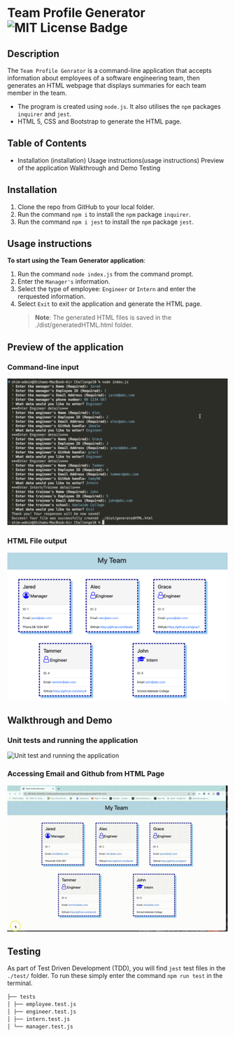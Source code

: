 # Team Profile Generator ![MIT License Badge](https://camo.githubusercontent.com/302a0a2a90397c2fc68f3838a6c9b9cebec684d041d250065a05bebab1412cd7/68747470733a2f2f696d672e736869656c64732e696f2f62616467652f4c6963656e73652d4d49542d726564)

## Description

The `Team Profile Genrator` is a command-line application that accepts information about employees of a software engineering team, then generates an HTML webpage that displays summaries for each team member in the team.

- The program is created using `node.js`. It also utilises the `npm` packages `inquirer` and `jest`.
- HTML 5, CSS and Bootstrap to generate the HTML page.

## Table of Contents

- Installation (installation)
  Usage instructions(usage instructions)
  Preview of the application
  Walkthrough and Demo
  Testing

## Installation

1. Clone the repo from GitHub to your local folder.
2. Run the command `npm i` to install the `npm` package `inquirer`.
3. Run the command `npm i jest` to install the `npm` package `jest`.

## Usage instructions

**To start using the Team Generator application**:

1. Run the command `node index.js` from the command prompt.
2. Enter the `Manager's` information.
3. Select the type of employee: `Engineer` or `Intern` and enter the rerquested information.
4. Select `Exit` to exit the application and generate the HTML page.
   > **Note**: The generated HTML files is saved in the ./dist/generatedHTML.html folder.

## Preview of the application

### Command-line input

![Command-Line Input](./images/TeamGeneratorTerminal-Input.png)

### HTML File output

![Team Profile HTML File](./images/TeamGeneratorOutput.png)

## Walkthrough and Demo

### Unit tests and running the application

![Unit test and running the application](./images/DemoTeamProfileGenerator-1.gif)

### Accessing Email and Github from HTML Page

![Email and Github demo](./images/DemoTeamProfileGenerator-2.gif)

## Testing

As part of Test Driven Development (TDD), you will find `jest` test files in the `./test/` folder. To run these simply enter the command `npm run test` in the terminal.

```md
├── tests
│ ├── employee.test.js
│ ├── engineer.test.js
│ ├── intern.test.js
│ └── manager.test.js
```

